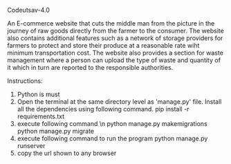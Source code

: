 Codeutsav-4.0

An E-commerce website that cuts the middle man from the picture in the journey of raw goods directly from the farmer to the consumer. The website also contains additional features such as a network of storage providers for farmers to protect and store their produce at a reasonable rate wiht minimum transportation cost. The website also provides a section for waste management where a person can upload the type of waste and quantity of it which in turn are reported to the responsible authorities.

Instructions:
1. Python is must
2. Open the terminal at the same directory level as 'manage.py' file.
   Install all the dependencies using following command.
   pip install -r requirements.txt
3. execute following command \n
   python manage.py makemigrations
   python manage.py migrate
4. execute following command to run the program
   python manage.py runserver
6. copy the url shown to any browser
